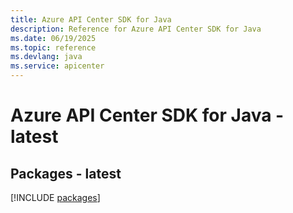 ```yaml
---
title: Azure API Center SDK for Java
description: Reference for Azure API Center SDK for Java
ms.date: 06/19/2025
ms.topic: reference
ms.devlang: java
ms.service: apicenter
---
```

# Azure API Center SDK for Java - latest
## Packages - latest
[!INCLUDE [packages](api-center-index.md)]
